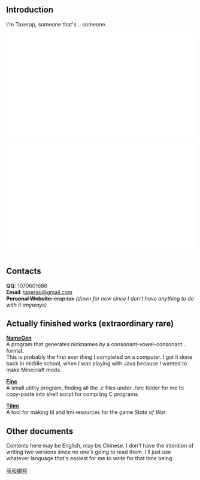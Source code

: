 ## Introduction

I'm Taxerap, someone that's... someone.  

![](https://raw.githubusercontent.com/Taxerap/github-stats/master/generated/overview.svg)
![](https://raw.githubusercontent.com/Taxerap/github-stats/master/generated/languages.svg)

## Contacts

**QQ**: 1070601686  
**Email**: taxerap@gmail.com  
~~**Personal Website**: erap.tax~~ _(down for now since I don't have anything to do with it anyways)_

## Actually finished works (extraordinary rare)

**[NameGen](https://github.com/Taxerap/NameGen)**  
A program that generates nicknames by a consonant-vowel-consonant... format.  
This is probably the first ever _thing_ I completed on a computer. I got it done back in middle school, when I was playing with Java because I wanted to make Minecraft mods.

**[Finc](https://github.com/Taxerap/Finc)**  
A small utility program, finding all the _.c_ files under ./src folder for me to copy-paste into shell script for compiling C programs.

**[Tilmi](https://github.com/State-of-War-PostBar/Tilmi)**  
A tool for making til and tmi resources for the game _State of War_.

## Other documents

Contents here may be English, may be Chinese. I don't have the intention of writing two versions since no one's going to read them. I'll just use whatever language that's easiest for me to write for that time being.

[我和编程](docs/me_and_programming.md)

